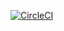 [![CircleCI](https://circleci.com/gh/Lowpoc/SmallExtesions/tree/master.svg?style=svg)](https://circleci.com/gh/Lowpoc/SmallExtesions/tree/master)